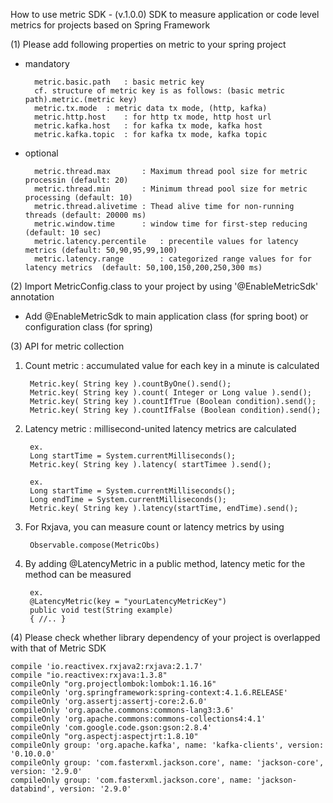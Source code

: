 How to use metric SDK - (v.1.0.0)
SDK to measure application or code level metrics for projects based on Spring Framework

(1) Please add following properties on metric to your spring project
* mandatory

		metric.basic.path	: basic metric key
		cf. structure of metric key is as follows: (basic metric path).metric.(metric key)
		metric.tx.mode	: metric data tx mode, (http, kafka)
		metric.http.host	: for http tx mode, http host url
		metric.kafka.host	: for kafka tx mode, kafka host
		metric.kafka.topic	: for kafka tx mode, kafka topic
* optional

		metric.thread.max		: Maximum thread pool size for metric processin (default: 20)
		metric.thread.min		: Minimum thread pool size for metric processing (default: 10)
		metric.thread.alivetime	: Thead alive time for non-running threads (default: 20000 ms)
		metric.window.time		: window time for first-step reducing (default: 10 sec)
		metric.latency.percentile	: precentile values for latency metrics	(default: 50,90,95,99,100)
		metric.latency.range		: categorized range values for for latency metrics	(default: 50,100,150,200,250,300 ms)

(2) Import MetricConfig.class to your project by using '@EnableMetricSdk' annotation
* Add @EnableMetricSdk to main application class (for spring boot) or configuration class (for spring)

(3) API for metric collection

1. Count metric : accumulated value for each key in a minute is calculated
	
		Metric.key( String key ).countByOne().send();
		Metric.key( String key ).count( Integer or Long value ).send();
		Metric.key( String key ).countIfTrue (Boolean condition).send();
    	Metric.key( String key ).countIfFalse (Boolean condition).send();
 
2. Latency metric : millisecond-united latency metrics are calculated
		
		ex.
		Long startTime = System.currentMilliseconds();
    	Metric.key( String key ).latency( startTimee ).send();
    	
		ex.
		Long startTime = System.currentMilliseconds();
    	Long endTime = System.currentMilliseconds();
    	Metric.key( String key ).latency(startTime, endTime).send();

3. For Rxjava, you can measure count or latency metrics by using

		Observable.compose(MetricObs)
		
4. By adding @LatencyMetric in a public method, latency metic for the method can be measured
		
		ex. 
		@LatencyMetric(key = "yourLatencyMetricKey") 
    	public void test(String example) 
     	{ //.. } 


(4) Please check whether library dependency of your project is overlapped with that of Metric SDK
 
	compile 'io.reactivex.rxjava2:rxjava:2.1.7'
	compile "io.reactivex:rxjava:1.3.8"
	compileOnly "org.projectlombok:lombok:1.16.16"
	compileOnly 'org.springframework:spring-context:4.1.6.RELEASE'
	compileOnly 'org.assertj:assertj-core:2.6.0'
	compileOnly 'org.apache.commons:commons-lang3:3.6'
	compileOnly 'org.apache.commons:commons-collections4:4.1'
	compileOnly 'com.google.code.gson:gson:2.8.4'
	compileOnly "org.aspectj:aspectjrt:1.8.10"
	compileOnly group: 'org.apache.kafka', name: 'kafka-clients', version: '0.10.0.0'
	compileOnly group: 'com.fasterxml.jackson.core', name: 'jackson-core', version: '2.9.0'
	compileOnly group: 'com.fasterxml.jackson.core', name: 'jackson-databind', version: '2.9.0'
